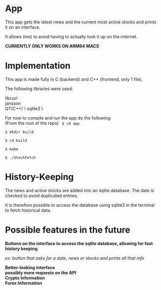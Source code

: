 # App 

This app gets the latest news and the current most active stocks and prints it on an interface. 

It allows (me) to avoid having to actually look it up on the internet. 

**CURRENTLY ONLY WORKS ON ARM64 MACS**

# Implementation

This app is made fully in C (backend) and C++ (frontend, only 1 file).

The following libraries were used:

libcurl\
jansson \
QT(C++) \ 
sqlite3 \

For now to compile and run the app do the following: \
(From the root of the repo) 
<code>
$ cd app  
$ mkdir build \
$ cd build \
$ make \
$ ./StockFetch </code>

# History-Keeping

The news and active stocks are added into an sqlite database. The date is checked to avoid duplicated entries. 

It is therefore possible to access the database using sqlite3 in the terminal to fetch historical data.

# Possible features in the future
**Buttons on the interface to access the sqlite database, allowing for fast history keeping**
        
   *ex: button that asks for a date, news or stocks and prints all that info*
    
**Better-looking interface** \
**possibly more requests on the API**\
**Crypto Information**\
**Forex Information**
        

